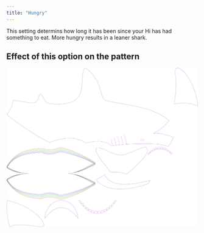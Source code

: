 ```yaml
---
title: "Hungry"
---
```


This setting determins how long it has been since your Hi has had
something to eat. More hungry results in a leaner shark.

## Effect of this option on the pattern

![This image shows the effect of this option by superimposing several variants that have a different value for this option](hi_hungry_sample.svg "Effect of this option on the pattern")
